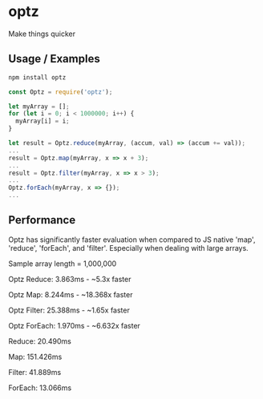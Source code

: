 # optz

Make things quicker

## Usage / Examples

```js
npm install optz
```

```js
const Optz = require('optz');

let myArray = [];
for (let i = 0; i < 1000000; i++) {
  myArray[i] = i;
}

let result = Optz.reduce(myArray, (accum, val) => (accum += val));
...
result = Optz.map(myArray, x => x + 3);
...
result = Optz.filter(myArray, x => x > 3);
...
Optz.forEach(myArray, x => {});
...
```

## Performance

Optz has significantly faster evaluation when compared to JS native 'map', 'reduce', 'forEach', and 'filter'. Especially when dealing with large arrays.

Sample array length = 1,000,000

Optz Reduce: 3.863ms - ~5.3x faster

Optz Map: 8.244ms - ~18.368x faster

Optz Filter: 25.388ms - ~1.65x faster

Optz ForEach: 1.970ms - ~6.632x faster

Reduce: 20.490ms

Map: 151.426ms

Filter: 41.889ms

ForEach: 13.066ms

